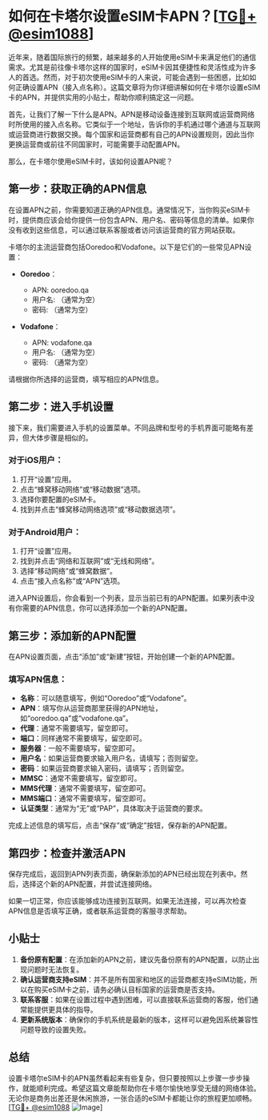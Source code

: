 # 如何在卡塔尔设置eSIM卡APN？[[TG💪+ @esim1088](https://t.me/s/esim1088)]

近年来，随着国际旅行的频繁，越来越多的人开始使用eSIM卡来满足他们的通信需求。尤其是前往像卡塔尔这样的国家时，eSIM卡因其便捷性和灵活性成为许多人的首选。然而，对于初次使用eSIM卡的人来说，可能会遇到一些困惑，比如如何正确设置APN（接入点名称）。这篇文章将为你详细讲解如何在卡塔尔设置eSIM卡的APN，并提供实用的小贴士，帮助你顺利搞定这一问题。

首先，让我们了解一下什么是APN。APN是移动设备连接到互联网或运营商网络时所使用的接入点名称。它类似于一个地址，告诉你的手机通过哪个通道与互联网或运营商进行数据交换。每个国家和运营商都有自己的APN设置规则，因此当你更换运营商或前往不同国家时，可能需要手动配置APN。

那么，在卡塔尔使用eSIM卡时，该如何设置APN呢？

## 第一步：获取正确的APN信息

在设置APN之前，你需要知道正确的APN信息。通常情况下，当你购买eSIM卡时，提供商应该会给你提供一份包含APN、用户名、密码等信息的清单。如果你没有收到这些信息，可以通过联系客服或者访问该运营商的官方网站获取。

卡塔尔的主流运营商包括Ooredoo和Vodafone。以下是它们的一些常见APN设置：

- **Ooredoo**：
  - APN: ooredoo.qa
  - 用户名: （通常为空）
  - 密码: （通常为空）

- **Vodafone**：
  - APN: vodafone.qa
  - 用户名: （通常为空）
  - 密码: （通常为空）

请根据你所选择的运营商，填写相应的APN信息。

## 第二步：进入手机设置

接下来，我们需要进入手机的设置菜单。不同品牌和型号的手机界面可能略有差异，但大体步骤是相似的。

### 对于iOS用户：

1. 打开“设置”应用。
2. 点击“蜂窝移动网络”或“移动数据”选项。
3. 选择你要配置的eSIM卡。
4. 找到并点击“蜂窝移动网络选项”或“移动数据选项”。

### 对于Android用户：

1. 打开“设置”应用。
2. 找到并点击“网络和互联网”或“无线和网络”。
3. 选择“移动网络”或“蜂窝数据”。
4. 点击“接入点名称”或“APN”选项。

进入APN设置后，你会看到一个列表，显示当前已有的APN配置。如果列表中没有你需要的APN信息，你可以选择添加一个新的APN配置。

## 第三步：添加新的APN配置

在APN设置页面，点击“添加”或“新建”按钮，开始创建一个新的APN配置。

### 填写APN信息：

- **名称**：可以随意填写，例如“Ooredoo”或“Vodafone”。
- **APN**：填写你从运营商那里获得的APN地址，如“ooredoo.qa”或“vodafone.qa”。
- **代理**：通常不需要填写，留空即可。
- **端口**：同样通常不需要填写，留空即可。
- **服务器**：一般不需要填写，留空即可。
- **用户名**：如果运营商要求输入用户名，请填写；否则留空。
- **密码**：如果运营商要求输入密码，请填写；否则留空。
- **MMSC**：通常不需要填写，留空即可。
- **MMS代理**：通常不需要填写，留空即可。
- **MMS端口**：通常不需要填写，留空即可。
- **认证类型**：通常为“无”或“PAP”，具体取决于运营商的要求。

完成上述信息的填写后，点击“保存”或“确定”按钮，保存新的APN配置。

## 第四步：检查并激活APN

保存完成后，返回到APN列表页面，确保新添加的APN已经出现在列表中。然后，选择这个新的APN配置，并尝试连接网络。

如果一切正常，你应该能够成功连接到互联网。如果无法连接，可以再次检查APN信息是否填写正确，或者联系运营商的客服寻求帮助。

## 小贴士

1. **备份原有配置**：在添加新的APN之前，建议先备份原有的APN配置，以防止出现问题时无法恢复。
2. **确认运营商支持eSIM**：并不是所有国家和地区的运营商都支持eSIM功能，所以在购买eSIM卡之前，请务必确认目标国家的运营商是否支持。
3. **联系客服**：如果在设置过程中遇到困难，可以直接联系运营商的客服，他们通常能提供更具体的指导。
4. **更新系统版本**：确保你的手机系统是最新的版本，这样可以避免因系统兼容性问题导致的设置失败。

## 总结

设置卡塔尔eSIM卡的APN虽然看起来有些复杂，但只要按照以上步骤一步步操作，就能顺利完成。希望这篇文章能帮助你在卡塔尔愉快地享受无缝的网络体验。无论你是商务出差还是休闲旅游，一张合适的eSIM卡都能让你的旅程更加顺畅。[[TG💪+ @esim1088](https://t.me/s/esim1088) ![Image](https://i.postimg.cc/4NQfJmqS/Snipaste-2025-05-13-00-14-12.png)]
